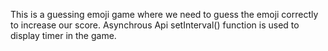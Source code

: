 This is a guessing emoji game where we need to guess the emoji correctly to increase our score. Asynchrous Api setInterval() function is used to display timer in the game.
